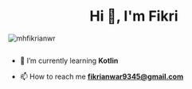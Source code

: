 <h1 align="center">Hi 👋, I'm Fikri</h1>
<p align="left"> <img src="https://komarev.com/ghpvc/?username=mhfikrianwr&label=Profile%20views&color=0e75b6&style=flat" alt="mhfikrianwr" /> </p>


<p align="left"> <a href="https://twitter.com/" target="blank"><img src="https://img.shields.io/twitter/follow/?logo=twitter&style=for-the-badge" alt="" /></a> </p>

- 🌱 I’m currently learning **Kotlin**

- 📫 How to reach me **fikrianwar9345@gmail.com**


